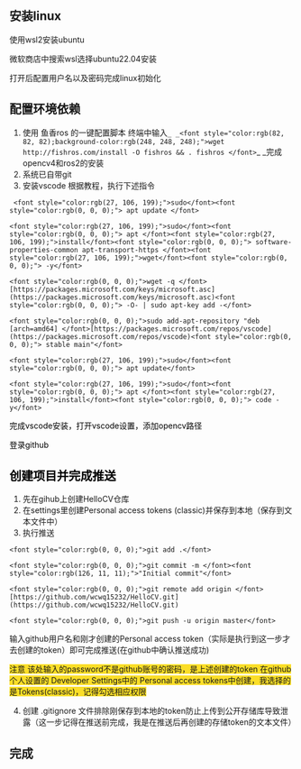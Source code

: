 ## 安装linux
使用wsl2安装ubuntu

微软商店中搜索wsl选择ubuntu22.04安装

打开后配置用户名以及密码完成linux初始化

## 配置环境依赖
1. 使用 鱼香ros 的一键配置脚本 终端中输入`_ _<font style="color:rgb(82, 82, 82);background-color:rgb(248, 248, 248);">wget http://fishros.com/install -O fishros && . fishros </font>`_ _完成opencv4和ros2的安装
2. 系统已自带git
3. 安装vscode  根据教程，执行下述指令

 ` <font style="color:rgb(27, 106, 199);">sudo</font><font style="color:rgb(0, 0, 0);"> apt update </font>`

`<font style="color:rgb(27, 106, 199);">sudo</font><font style="color:rgb(0, 0, 0);"> apt </font><font style="color:rgb(27, 106, 199);">install</font><font style="color:rgb(0, 0, 0);"> software-properties-common apt-transport-https </font><font style="color:rgb(27, 106, 199);">wget</font><font style="color:rgb(0, 0, 0);"> -y</font>`

`<font style="color:rgb(0, 0, 0);">wget -q </font>[https://packages.microsoft.com/keys/microsoft.asc](https://packages.microsoft.com/keys/microsoft.asc)<font style="color:rgb(0, 0, 0);"> -O- | sudo apt-key add -</font>`

`<font style="color:rgb(0, 0, 0);">sudo add-apt-repository "deb [arch=amd64] </font>[https://packages.microsoft.com/repos/vscode](https://packages.microsoft.com/repos/vscode)<font style="color:rgb(0, 0, 0);"> stable main"</font>`

`<font style="color:rgb(27, 106, 199);">sudo</font><font style="color:rgb(0, 0, 0);"> apt update</font>`

`<font style="color:rgb(27, 106, 199);">sudo</font><font style="color:rgb(0, 0, 0);"> apt </font><font style="color:rgb(27, 106, 199);">install</font><font style="color:rgb(0, 0, 0);"> code -y</font>`

<font style="color:rgb(0, 0, 0);">完成vscode安装，打开vscode设置，添加opencv路径</font>

<font style="color:rgb(0, 0, 0);">登录github</font>

## <font style="color:rgb(0, 0, 0);">创建项目并完成推送</font>
1. 先在gihub上创建HelloCV仓库
2. 在settings里创建Personal access tokens (classic)并保存到本地（保存到文本文件中）
3. 执行推送

`<font style="color:rgb(0, 0, 0);">git add .</font>`

`<font style="color:rgb(0, 0, 0);">git commit -m </font><font style="color:rgb(126, 11, 11);">"Initial commit"</font>`

`<font style="color:rgb(0, 0, 0);">git remote add origin </font>[https://github.com/wcwq15232/HelloCV.git](https://github.com/wcwq15232/HelloCV.git)`

`<font style="color:rgb(0, 0, 0);">git push -u origin master</font>`

输入github用户名和刚才创建的Personal access token（实际是执行到这一步才去创建的token）即可完成推送(在github中确认推送成功)

<font style="background-color:#FBDE28;">注意 该处输入的password不是github账号的密码，是上述创建的token 在github个人设置的 Developer Settings中的 Personal access tokens中创建，我选择的是Tokens(classic)，记得勾选相应权限</font>

4. 创建 .gitignore 文件排除刚保存到本地的token防止上传到公开存储库导致泄露（这一步记得在推送前完成，我是在推送后再创建的存储token的文本文件）

## 完成





